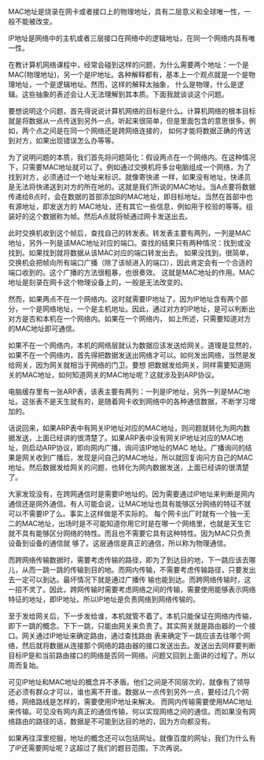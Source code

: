 MAC地址是烧录在网卡或者接口上的物理地址，具有二层意义和全球唯一性，一般不能被改变。

IP地址是网络中的主机或者三层接口在网络中的逻辑地址，在同一个网络内具有唯一性。 

在教计算机网络课程中，经常会碰到这样的问题，为什么需要两个地址：一个是MAC(物理地址)，另一个是IP地址。各种解释都有，基本上一个观点就是一个是物理地址，一个是逻辑地址。然而，这样的解释太抽象，
什么是物理，什么是逻辑。这些抽象的表述会让人无法理解到其本质。下面我就谈谈这个问题。

要想说明这个问题，首先得说说计算机网络的目标是什么。计算机网络的根本目标就是将数据从一点传送到另外一点。听起来很简单，但是里面包含的意思很多。例如，两个点之间是在同一个网络还是跨网络连接的，
如何才能将数据正确的传送到对方，如果出现错误怎么办等等。

为了说明问题的本质，我们首先将问题简化：假设两点在一个网络内。在这种情况下，只需要MAC地址就可以了。例如通过交换机将多台电脑组成一个网络，为了找到对方，必须通过一个地址来标识。就像寄快递
一样，如果没有地址，快递员是无法将快递送到对方的所在地的。这就是我们所说的MAC地址。当A点要将数据传递给B点时，会在数据的首部添加B的MAC地址，即目标地址。当然在首部中也有源地址，即发送方的
MAC地址，还有其它一些信息，例如用于校验的等等。组装好的这个数据称为帧。然后A点就将帧通过网卡发送出去。
   
此时交换机收到这个帧后，查找自己的转发表。转发表主要有两列，一列是MAC地址，另外一列是该MAC地址对应的端口。查找的结果只有两种情况：找到或没找到。如果找到就将数据从该MAC对应的端口转发出去。
如果没找到，很简单，交换机会把帧向所有端口广播（除了该帧进入的端口），因此肯定会有一个合适的端口收到的。这个广播的方法很粗暴，也很奏效。
这就是MAC地址的作用。MAC地址是刻录在网卡这个物理设备上的，一般是无法改变的。

然而，如果两点不在一个网络内。这时就需要IP地址了。因为IP地址含有两个部分，一个是网络地址，一个是主机地址。因此，通过对方的IP地址，是可以判断出对方是否和本机在一个网络内。如果在一个网络内，
如上所述，只需要知道对方的MAC地址即可通信。
    
如果不在一个网络内，本机的网络层就认为数据应该发送给网关。道理是显然的，如果不在一个网络内，首先得把数据发送出网络才可以。如何发出网络，当然是发给网关，因为网关就相当于网络的门卫。要想
把数据发给网关，同样需要知道网关的MAC地址，如何知道网关的MAC地址呢？这就涉及到ARP协议。

电脑缓存里有一张ARP表，该表主要有两列：一列是IP地址，另外一列是MAC地址。这张表不是天生就有的，是随着网卡收到网络中的各种通信数据，不断学习增加的。

话说回来，如果ARP表中有网关IP地址对应的MAC地址，则问题就转化为网内数据发送，上面已经讲的很清楚了。如果ARP表中没有网关IP地址对应的MAC地址，则启动ARP协议，即向网内广播，询问该IP地址的MAC
地址。广播询问的结果是网关收到广播后，发现是问自己的MAC地址，所以就回复询问方自己的MAC地址。然后数据发给网关的问题，也转化为网内数据发送，上面已经讲的很清楚了。

大家发现没有，在跨网通信时是需要IP地址的。因为需要通过IP地址来判断是网内通信还是网外通信。有人可能会说，让MAC地址也具有能够区分网络的特征不就可以不需要IP了么。事实上这样做是不实际的。
每个网卡出厂时就有一个独一无二的MAC地址，出场时是不可能知道你用它时是在哪一个网络里，也就是天生它就不具有能够区分网络的特性。而且也不需要它具有这种特性。因为MAC只负责设备到设备的通信就
够了。这层通信是真正的通信，所以称为物理通信。

而跨网络传输数据时，需要考虑传输的路径，即为了到达目的地，下一跳应该去哪儿，从而一跳一跳的传输到目的地。而网内传输，不需要考虑传输路径，只要发出去一定可以到达。最坏情况下就是通过广播传
输也能到达。而跨网络传输时，这一招不灵了。因此，跨网传输时需要考虑网络之间的传输，需要使用能够表示网络特征的地址，即IP地址。所以IP地址是负责网络到网络传输的。

至于发给网关后，下一步发给谁，本机就管不着了。本机只能保证在网络内传输，即下一跳的概念。下下一跳，只能由网关来负责了。其实网关就是路由器的一个接口。网关通过IP地址来确定路由，通过查找路由
表来确定下一跳应该去往哪个网络，然后就将数据从连接那个网络的路由器的接口发送出去。发送出去同样要判断目标IP是和当前路由接口的网络是否同一网络。问题又回到上面讲的过程了。所以周而复始。

可见IP地址和MAC地址的概念并不矛盾。他们之间是不同层次的，就像有了领导还必须有群众才可以，谁也离不开谁。数据从一点传到另外一点，要经过几个网络，网络路线是怎样的，需要使用IP地址来解决。
而网内传输需要使用MAC地址来传输。可见没有网内真正的通信传输，何以实现网络之间的通信。而如果没有网络路由的路径的话，数据是不可能到达目的地的，因为方向都没有。

如果再往深里挖掘，地址的概念还可以包括网址。就像百度的网址，我们为什么有了IP还需要网址呢？这超过了我们的题目范围，下次再说。

